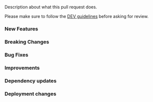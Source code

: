 Description about what this pull request does.

Please make sure to follow the [DEV guidelines](https://gen3.org/resources/developer/dev-introduction/) before asking for review.

### New Features


### Breaking Changes


### Bug Fixes


### Improvements


### Dependency updates


### Deployment changes

